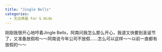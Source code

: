 ```yaml
---
title: "Jingle Bells"
categories:
  - 无远弗届 Far & Wide
---
```


刚刚我很开心地哼着Jingle Bells，阿南问我怎么那么开心，我道又快要到圣诞节了，又准备放假啦～～阿南说今年公司不放假……怎么可以这样～～以前一直都有放假的～～

